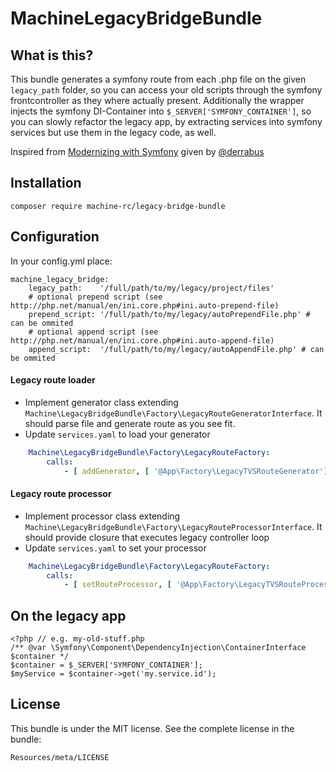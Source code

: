 MachineLegacyBridgeBundle
=========================

What is this?
-------------

This bundle generates a symfony route from each .php file on the given `legacy_path` folder, so you can access your old scripts through the symfony frontcontroller as they where actually present.
Additionally the wrapper injects the symfony DI-Container into `$_SERVER['SYMFONY_CONTAINER']`, so you can slowly refactor the legacy app, by extracting services into symfony services but
use them in the legacy code, as well.

Inspired from [Modernizing with Symfony](https://slidr.io/derrabus/modernizing-with-symfony) given by [@derrabus](https://twitter.com/derrabus) 

Installation
------------

    composer require machine-rc/legacy-bridge-bundle

Configuration
-------------
In your config.yml place:

    machine_legacy_bridge:
        legacy_path:    '/full/path/to/my/legacy/project/files'
        # optional prepend script (see http://php.net/manual/en/ini.core.php#ini.auto-prepend-file)
        prepend_script: '/full/path/to/my/legacy/autoPrependFile.php' # can be ommited
        # optional append script (see http://php.net/manual/en/ini.core.php#ini.auto-append-file)
        append_script:  '/full/path/to/my/legacy/autoAppendFile.php' # can be ommited


#### Legacy route loader  

- Implement generator class extending `Machine\LegacyBridgeBundle\Factory\LegacyRouteGeneratorInterface`. It should parse file and generate route as you see fit.
- Update `services.yaml` to load your generator 
```yaml
    Machine\LegacyBridgeBundle\Factory\LegacyRouteFactory:
        calls:
            - [ addGenerator, [ '@App\Factory\LegacyTVSRouteGenerator'] ]
```

#### Legacy route processor
- Implement processor class extending `Machine\LegacyBridgeBundle\Factory\LegacyRouteProcessorInterface`. It should provide closure that executes legacy controller loop
- Update `services.yaml` to set your processor
```yaml
    Machine\LegacyBridgeBundle\Factory\LegacyRouteFactory:
        calls:
            - [ setRouteProcessor, [ '@App\Factory\LegacyTVSRouteProcessor'] ]
```

On the legacy app
-----------------

    <?php // e.g. my-old-stuff.php
    /** @var \Symfony\Component\DependencyInjection\ContainerInterface $container */
    $container = $_SERVER['SYMFONY_CONTAINER'];
    $myService = $container->get('my.service.id');

License
-------

This bundle is under the MIT license. See the complete license in the bundle:

    Resources/meta/LICENSE

